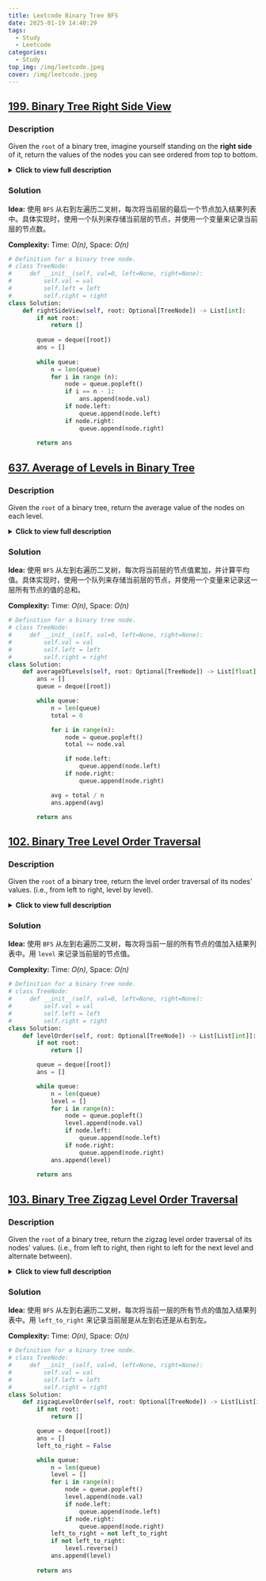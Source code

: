 ```yaml
---
title: Leetcode Binary Tree BFS
date: 2025-01-19 14:40:29
tags:
  - Study
  - Leetcode
categories:
  - Study
top_img: /img/leetcode.jpeg
cover: /img/leetcode.jpeg
---
```


## [199. Binary Tree Right Side View](https://leetcode.com/problems/binary-tree-right-side-view/)

### **Description**

Given the `root` of a binary tree, imagine yourself standing on the **right side** of it, return the values of the nodes you can see ordered from top to bottom.

<details>
<summary><b>Click to view full description</b></summary>

---

**Example 1:**

- **Input**: `root = [1,2,3,null,5,null,4]`
- **Output**: `[1,3,4]`

---

**Example 2:**

- **Input**: `root = [1,null,3]`
- **Output**: `[1,3]`

--- 

</details>

### **Solution**

**Idea:** 使用 `BFS` 从右到左遍历二叉树，每次将当前层的最后一个节点加入结果列表中。具体实现时，使用一个队列来存储当前层的节点，并使用一个变量来记录当前层的节点数。

**Complexity:** Time: _O(n)_, Space: _O(n)_

```python
# Definition for a binary tree node.
# class TreeNode:
#     def __init__(self, val=0, left=None, right=None):
#         self.val = val
#         self.left = left
#         self.right = right
class Solution:
    def rightSideView(self, root: Optional[TreeNode]) -> List[int]:
        if not root:
            return []
            
        queue = deque([root])
        ans = []
        
        while queue:
            n = len(queue)
            for i in range (n):
                node = queue.popleft()
                if i == n - 1:
                    ans.append(node.val)
                if node.left:
                    queue.append(node.left)
                if node.right:
                    queue.append(node.right)
        
        return ans
```

## [637. Average of Levels in Binary Tree](https://leetcode.com/problems/average-of-levels-in-binary-tree/)

### **Description**

Given the `root` of a binary tree, return the average value of the nodes on each level.

<details>
<summary><b>Click to view full description</b></summary>

---

**Example 1:**
- **Input**: `root = [3,9,20,null,null,15,7]`
- **Output**: `[3.00000,14.50000,11.00000]`

---

**Example 2:**

- **Input**: `root = [3,9,20,15,7]`
- **Output**: `[3.00000,14.50000,11.00000]`

---

</details>

### **Solution**

**Idea:** 使用 `BFS` 从左到右遍历二叉树，每次将当前层的节点值累加，并计算平均值。具体实现时，使用一个队列来存储当前层的节点，并使用一个变量来记录这一层所有节点的值的总和。

**Complexity:** Time: _O(n)_, Space: _O(n)_

```python
# Definition for a binary tree node.
# class TreeNode:
#     def __init__(self, val=0, left=None, right=None):
#         self.val = val
#         self.left = left
#         self.right = right
class Solution:
    def averageOfLevels(self, root: Optional[TreeNode]) -> List[float]:
        ans = []
        queue = deque([root])

        while queue:
            n = len(queue)
            total = 0

            for i in range(n):
                node = queue.popleft()
                total += node.val

                if node.left:
                    queue.append(node.left)
                if node.right:
                    queue.append(node.right)

            avg = total / n
            ans.append(avg)

        return ans
```

## [102. Binary Tree Level Order Traversal](https://leetcode.com/problems/binary-tree-level-order-traversal/)

### **Description**

Given the `root` of a binary tree, return the level order traversal of its nodes' values. (i.e., from left to right, level by level).

<details>
<summary><b>Click to view full description</b></summary>

---

**Example 1:**

- **Input**: `root = [3,9,20,null,null,15,7]`
- **Output**: `[[3],[9,20],[15,7]]`

---

**Example 2:**

- **Input**: `root = [1]`
- **Output**: `[[1]]`

---

</details>

### **Solution**

**Idea:** 使用 `BFS` 从左到右遍历二叉树，每次将当前一层的所有节点的值加入结果列表中。用 `level` 来记录当前层的节点值。

**Complexity:** Time: _O(n)_, Space: _O(n)_

```python
# Definition for a binary tree node.
# class TreeNode:
#     def __init__(self, val=0, left=None, right=None):
#         self.val = val
#         self.left = left
#         self.right = right
class Solution:
    def levelOrder(self, root: Optional[TreeNode]) -> List[List[int]]:
        if not root:
            return []

        queue = deque([root])
        ans = []

        while queue:
            n = len(queue)
            level = []
            for i in range(n):
                node = queue.popleft()
                level.append(node.val)
                if node.left:
                    queue.append(node.left)
                if node.right:
                    queue.append(node.right)
            ans.append(level)
        
        return ans
```

## [103. Binary Tree Zigzag Level Order Traversal](https://leetcode.com/problems/binary-tree-zigzag-level-order-traversal/)

### **Description**

Given the `root` of a binary tree, return the zigzag level order traversal of its nodes' values. (i.e., from left to right, then right to left for the next level and alternate between).

<details>
<summary><b>Click to view full description</b></summary>

---

**Example 1:**

- **Input**: `root = [3,9,20,null,null,15,7]`
- **Output**: `[[3],[20,9],[15,7]]`

---

**Example 2:**

- **Input**: `root = [1]`
- **Output**: `[[1]]`

---

</details>

### **Solution**

**Idea:** 使用 `BFS` 从左到右遍历二叉树，每次将当前一层的所有节点的值加入结果列表中。用 `left_to_right` 来记录当前层是从左到右还是从右到左。

**Complexity:** Time: _O(n)_, Space: _O(n)_

```python
# Definition for a binary tree node.
# class TreeNode:
#     def __init__(self, val=0, left=None, right=None):
#         self.val = val
#         self.left = left
#         self.right = right
class Solution:
    def zigzagLevelOrder(self, root: Optional[TreeNode]) -> List[List[int]]:
        if not root:
            return []

        queue = deque([root])
        ans = []
        left_to_right = False

        while queue:
            n = len(queue)
            level = []
            for i in range(n):
                node = queue.popleft()
                level.append(node.val)
                if node.left:
                    queue.append(node.left)
                if node.right:
                    queue.append(node.right)
            left_to_right = not left_to_right
            if not left_to_right:
                level.reverse()
            ans.append(level)
        
        return ans
```